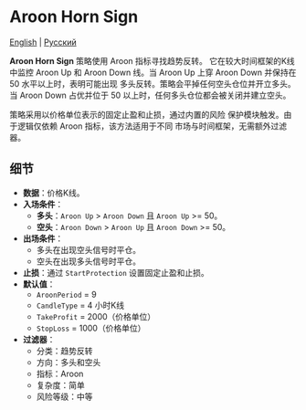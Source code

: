 # Aroon Horn Sign
[English](README.md) | [Русский](README_ru.md)

**Aroon Horn Sign** 策略使用 Aroon 指标寻找趋势反转。
它在较大时间框架的K线中监控 Aroon Up 和 Aroon Down 线。当
Aroon Up 上穿 Aroon Down 并保持在 50 水平以上时，表明可能出现
多头反转。策略会平掉任何空头仓位并开立多头。当 Aroon Down
占优并位于 50 以上时，任何多头仓位都会被关闭并建立空头。

策略采用以价格单位表示的固定止盈和止损，通过内置的风险
保护模块触发。由于逻辑仅依赖 Aroon 指标，该方法适用于不同
市场与时间框架，无需额外过滤器。

## 细节
- **数据**：价格K线。
- **入场条件**：
  - **多头**：`Aroon Up` > `Aroon Down` 且 `Aroon Up` >= 50。
  - **空头**：`Aroon Down` > `Aroon Up` 且 `Aroon Down` >= 50。
- **出场条件**：
  - 多头在出现空头信号时平仓。
  - 空头在出现多头信号时平仓。
- **止损**：通过 `StartProtection` 设置固定止盈和止损。
- **默认值**：
  - `AroonPeriod` = 9
  - `CandleType` = 4 小时K线
  - `TakeProfit` = 2000（价格单位）
  - `StopLoss` = 1000（价格单位）
- **过滤器**：
  - 分类：趋势反转
  - 方向：多头和空头
  - 指标：Aroon
  - 复杂度：简单
  - 风险等级：中等
